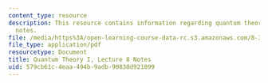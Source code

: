 ```yaml
---
content_type: resource
description: This resource contains information regarding quantum theory I, lecture
  notes.
file: /media/https%3A/open-learning-course-data-rc.s3.amazonaws.com/8-321-quantum-theory-i-fall-2017/579cb61c4eaa494b9adb90830d921099_MIT8_321F17_lec8.pdf
file_type: application/pdf
resourcetype: Document
title: Quantum Theory I, Lecture 8 Notes
uid: 579cb61c-4eaa-494b-9adb-90830d921099
---
```

